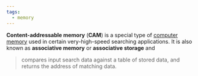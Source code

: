 ```yaml
---
tags:
  - memory
---
```

**Content-addressable memory** (**CAM**) is a special type of [computer memory](https://en.wikipedia.org/wiki/Computer_memory "Computer memory") used in certain very-high-speed searching applications. It is also known as **associative memory** or **associative storage** and 
>compares input search data against a table of stored data, and returns the address of matching data.


